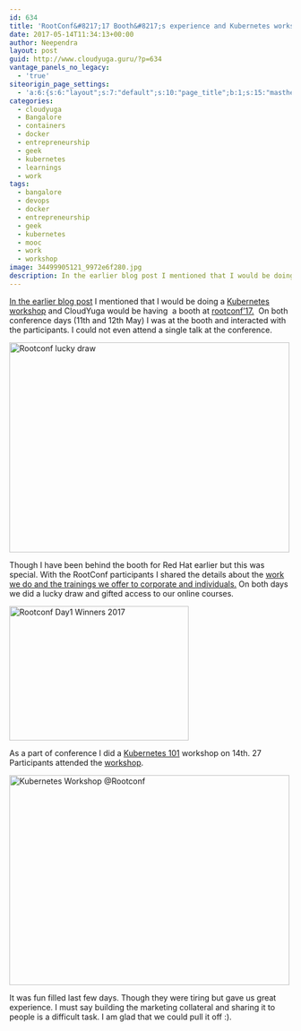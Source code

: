 ```yaml
---
id: 634
title: 'RootConf&#8217;17 Booth&#8217;s experience and Kubernetes workshop'
date: 2017-05-14T11:34:13+00:00
author: Neependra
layout: post
guid: http://www.cloudyuga.guru/?p=634
vantage_panels_no_legacy:
  - 'true'
siteorigin_page_settings:
  - 'a:6:{s:6:"layout";s:7:"default";s:10:"page_title";b:1;s:15:"masthead_margin";b:1;s:13:"footer_margin";b:1;s:13:"hide_masthead";b:0;s:19:"hide_footer_widgets";b:0;}'
categories:
  - cloudyuga
  - Bangalore
  - containers
  - docker
  - entrepreneurship
  - geek
  - kubernetes
  - learnings
  - work
tags:
  - bangalore
  - devops
  - docker
  - entrepreneurship
  - geek
  - kubernetes
  - mooc
  - work
  - workshop
image: 34499905121_9972e6f280.jpg
description: In the earlier blog post I mentioned that I would be doing a Kubernetes workshop and CloudYuga would be having  a booth at rootconf
---
```

[In the earlier blog post](http://www.cloudyuga.guru/?p=621) I mentioned that I would be doing a [Kubernetes workshop](https://rootconf.in/2017/kubernetes-workshop) and CloudYuga would be having  a booth at [rootconf&#8217;17.](https://rootconf.in/2017/)  On both conference days (11th and 12th May) I was at the booth and interacted with the participants. I could not even attend a single talk at the conference.

<a title="Rootconf lucky draw" href="https://www.flickr.com/photos/neependra/34499905121/in/dateposted-public/" data-flickr-embed="true"><img class="aligncenter" src="https://c1.staticflickr.com/5/4184/34499905121_9972e6f280.jpg" alt="Rootconf lucky draw" width="500" height="375" /></a>



Though I have been behind the booth for Red Hat earlier but this was special. With the RootConf participants I shared the details about the [work we do and the trainings we offer to corporate and individuals.](https://drive.google.com/file/d/0B1roRn8kg1SQNzRReUxMd3lFWVE/view?usp=sharing) On both days we did a lucky draw and gifted access to our online courses.

<a title="Rootconf Day1 Winners 2017" href="https://www.flickr.com/photos/neependra/34630386715/in/dateposted-public/" data-flickr-embed="true"><img class="aligncenter" src="https://c1.staticflickr.com/5/4176/34630386715_3987f22d81_n.jpg" alt="Rootconf Day1 Winners 2017" width="320" height="240" /></a>

As a part of conference I did a [Kubernetes 101](https://rootconf.in/2017/kubernetes-workshop) workshop on 14th. 27 Participants attended the [workshop](https://github.com/cloudyuga/kubernetes101/).



<a title="Kubernetes Workshop @Rootconf" href="https://www.flickr.com/photos/neependra/33806330464/in/dateposted-public/" data-flickr-embed="true"><img class="aligncenter" src="https://c1.staticflickr.com/5/4156/33806330464_5fc966258b.jpg" alt="Kubernetes Workshop @Rootconf" width="500" height="375" /></a>

It was fun filled last few days. Though they were tiring but gave us great experience. I must say building the marketing collateral and sharing it to people is a difficult task. I am glad that we could pull it off :).
